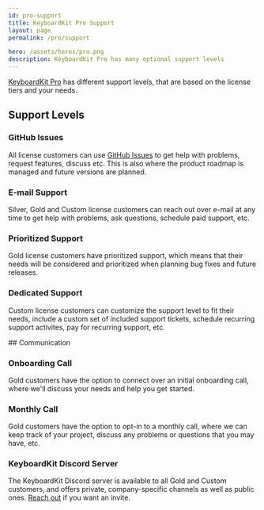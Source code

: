 ```yaml
---
id: pro-support
title: KeyboardKit Pro Support
layout: page
permalink: /pro/support

hero: /assets/heros/pro.png
description: KeyboardKit Pro has many optional support levels
---
```


[KeyboardKit Pro](/pro) has different support levels, that are based on the license tiers and your needs.


## Support Levels

### GitHub Issues

All license customers can use [GitHub Issues]({{site.github_url}}/issues) to get help with problems, request features, discuss etc. This is also where the product roadmap is managed and future versions are planned.


### E-mail Support

Silver, Gold and Custom license customers can reach out over e-mail at any time to get help with problems, ask questions, schedule paid support, etc.


### Prioritized Support

Gold license customers have prioritized support, which means that their needs will be considered and prioritized when planning bug fixes and future releases.


### Dedicated Support

Custom license customers can customize the support level to fit their needs, include a custom set of included support tickets, schedule recurring support activites, pay for recurring support, etc.


<a name="communication">
## Communication


### Onboarding Call

Gold customers have the option to connect over an initial onboarding call, where we'll discuss your needs and help you get started.


### Monthly Call

Gold customers have the option to opt-in to a monthly call, where we can keep track of your project, discuss any problems or questions that you may have, etc.


### KeyboardKit Discord Server

The KeyboardKit Discord server is available to all Gold and Custom customers, and offers private, company-specific channels as well as public ones. [Reach out]({{site.email_url}}?subject=Discord) if you want an invite.